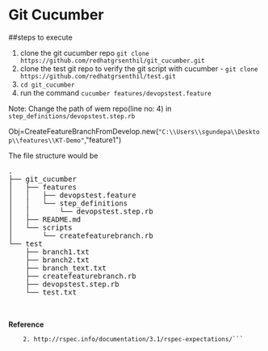 # Git Cucumber
##steps to execute
  1. clone the git cucumber repo
    ``` git clone https://github.com/redhatgrsenthil/git_cucumber.git ```
  2. clone the test git repo to verify the git script with cucumber -    ```git clone https://github.com/redhatgrsenthil/test.git```
  3. ```cd git_cucumber```
  4. run the command  ```cucumber features/devopstest.feature```

Note: Change the path of wem repo(line no: 4) in ```step_definitions/devopstest.step.rb```

Obj=CreateFeatureBranchFromDevelop.new(```"C:\\Users\\sgundepa\\Desktop\\features\\KT-Demo"```,"feature1")

The file structure would be
<pre>
.
├── git_cucumber
│   ├── features
│   │   ├── devopstest.feature
│   │   └── step_definitions
│   │       └── devopstest.step.rb
│   ├── README.md
│   └── scripts
│       └── createfeaturebranch.rb
└── test
    ├── branch1.txt
    ├── branch2.txt
    ├── branch_text.txt
    ├── createfeaturebranch.rb
    ├── devopstest.step.rb
    └── test.txt

</pre>

<br><b>Reference</b>  
``` 1. http://rspec.info/blog/2012/06/rspecs-new-expectation-syntax/
    2. http://rspec.info/documentation/3.1/rspec-expectations/```
